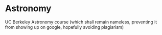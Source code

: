 # Astronomy
UC Berkeley Astronomy course (which shall remain nameless, preventing it from showing up on google, hopefully avoiding plagiarism)
